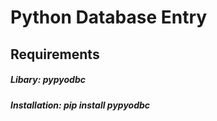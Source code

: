 # Python Database Entry
## Requirements
##### Libary: pypyodbc
##### Installation: pip install pypyodbc
